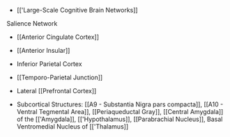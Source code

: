 - [['Large-Scale Cognitive Brain Networks]]

Salience Network
- [[Anterior Cingulate Cortex]]
- [[Anterior Insular]]

- Inferior Parietal Cortex
- [[Temporo-Parietal Junction]]
- Lateral [[Prefrontal Cortex]]
- Subcortical Structures: [[A9 - Substantia Nigra pars compacta]], [[A10 - Ventral Tegmental Area]], [[Periaqueductal Gray]], [[Central Amygdala]] of the [['Amygdala]], [['Hypothalamus]], [[Parabrachial Nucleus]], Basal Ventromedial Nucleus of [['Thalamus]]